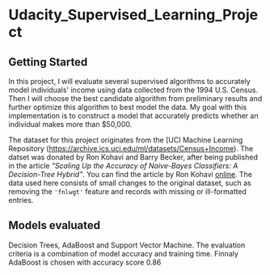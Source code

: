 # Udacity_Supervised_Learning_Project
## Getting Started
In this project, I will evaluate several supervised algorithms to accurately model individuals' income using data collected from the 1994 U.S. Census. Then I will choose the best candidate algorithm from preliminary results and further optimize this algorithm to best model the data. My goal with this implementation is to construct a model that accurately predicts whether an individual makes more than $50,000.  

The dataset for this project originates from the [UCI Machine Learning Repository (https://archive.ics.uci.edu/ml/datasets/Census+Income). The datset was donated by Ron Kohavi and Barry Becker, after being published in the article _"Scaling Up the Accuracy of Naive-Bayes Classifiers: A Decision-Tree Hybrid"_. You can find the article by Ron Kohavi [online](https://www.aaai.org/Papers/KDD/1996/KDD96-033.pdf). The data used here consists of small changes to the original dataset, such as removing the `'fnlwgt'` feature and records with missing or ill-formatted entries.

## Models evaluated
Decision Trees, AdaBoost and Support Vector Machine. The evaluation criteria is a combination of model accuracy and training time. Finnaly AdaBoost is chosen with accuracy score 0.86
